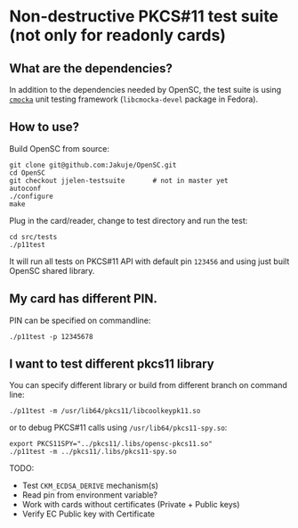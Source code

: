 # Non-destructive PKCS#11 test suite (not only for readonly cards)

## What are the dependencies?

In addition to the dependencies needed by OpenSC, the test suite is
using  [`cmocka`](https://cmocka.org/) unit testing framework
(`libcmocka-devel` package in Fedora).

## How to use?

Build OpenSC from source:

    git clone git@github.com:Jakuje/OpenSC.git
    cd OpenSC
	git checkout jjelen-testsuite		# not in master yet
    autoconf
    ./configure
    make

Plug in the card/reader, change to test directory and run the test:

    cd src/tests
	./p11test

It will run all tests on PKCS#11 API with default pin `123456`
and using just built OpenSC shared library.

## My card has different PIN.

PIN can be specified on commandline:

    ./p11test -p 12345678

## I want to test different pkcs11 library

You can specify different library or build from different branch
on command line:

    ./p11test -m /usr/lib64/pkcs11/libcoolkeypk11.so

or to debug PKCS#11 calls using `/usr/lib64/pkcs11-spy.so`:

	export PKCS11SPY="../pkcs11/.libs/opensc-pkcs11.so"
    ./p11test -m ../pkcs11/.libs/pkcs11-spy.so


TODO:

 * Test `CKM_ECDSA_DERIVE` mechanism(s)
 * Read pin from environment variable?
 * Work with cards without certificates (Private + Public keys)
 * Verify EC Public key with Certificate
